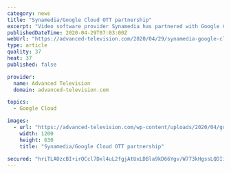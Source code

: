 ```yaml
---
category: news
title: "Synamedia/Google Cloud OTT partnership"
excerpt: "Video software provider Synamedia has partnered with Google Cloud to expand its video network portfolio with new over-the-top (OTT) ‘as a service’ offerings"
publishedDateTime: 2020-04-29T07:03:00Z
webUrl: "https://advanced-television.com/2020/04/29/synamedia-google-cloud-ott-partnership/"
type: article
quality: 37
heat: 37
published: false

provider:
  name: Advanced Television
  domain: advanced-television.com

topics:
  - Google Cloud

images:
  - url: "https://advanced-television.com/wp-content/uploads/2020/04/google-cloud-1200-630.png"
    width: 1200
    height: 630
    title: "Synamedia/Google Cloud OTT partnership"

secured: "hriTLAOzcBI+irOCcl7Dxl4uL2fgjAtUxLDBla9kD66Ygv/W773kHgssLQDIieQcVQwT7bLhemmZY26g8bQ3/YdjWfxwne2m83gtfLONMT5OcJfAvZ3WAdz8T5iGOTnIwosthNNMw1PCEtalO9AVCbhmEAFJLcCqWpxoHsn+zGWYfim3S2UGjKA4YlkwM9gs1+TmBca6zQ2tydqIHEwHQ/A2VRy0Z7bB7ht2gQdyhIZ/FlcCdzMz/7x27vNaiRnnt5GLxJsd0r7rxSY0QLuuBQWymq1gg4u0X7KcWCo3B14vXKqxGNphQWhgx9tOlQGt;ejkyokETt8BvxHuuFzBBaQ=="
---
```


